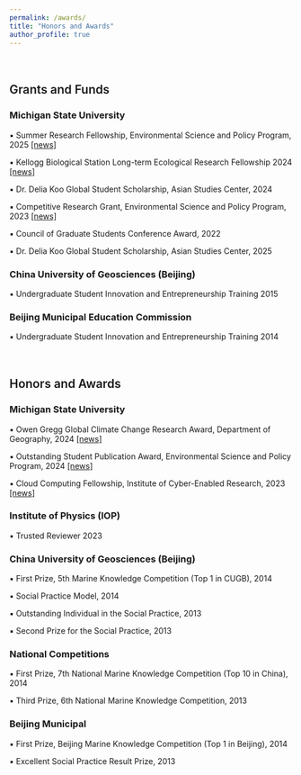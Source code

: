```yaml
---
permalink: /awards/
title: "Honors and Awards"
author_profile: true
---
```


<style>
h2 {
  margin-top: 3em;     /* more spacing between sections */
  margin-bottom: 0.6em;
  font-weight: 600;
}

/* Remove any default underline or after-pseudo content */
h2::after {
  display: none !important;
}

ul li, ol li {
  margin-bottom: 0.15em;
}

/* Completely hide any HR if accidentally left in */
hr {
  display: none !important;
}
</style>

## Grants and Funds
### Michigan State University
▪ Summer Research Fellowship, Environmental Science and Policy Program, 2025 <a href="https://espp.msu.edu/resources/summer-research-fellowships.html">[news]</a>

▪ Kellogg Biological Station Long-term Ecological Research Fellowship 2024 <a href="https://lter.kbs.msu.edu/get-involved/lter-graduate-fellowships/">[news]</a>

▪ Dr. Delia Koo Global Student Scholarship, Asian Studies Center, 2024

▪ Competitive Research Grant, Environmental Science and Policy Program, 2023 <a href="https://espp.msu.edu/resources/competitive-research-grant.html">[news]</a>

▪ Council of Graduate Students Conference Award, 2022

▪ Dr. Delia Koo Global Student Scholarship, Asian Studies Center, 2025 

### China University of Geosciences (Beijing)
▪ Undergraduate Student Innovation and Entrepreneurship Training 2015

### Beijing Municipal Education Commission
▪ Undergraduate Student Innovation and Entrepreneurship Training 2014

## Honors and Awards
### Michigan State University
▪ Owen Gregg Global Climate Change Research Award, Department of Geography, 2024 <a href="https://geo.msu.edu/news-events/news/2024-05-20.html">[news]</a>

▪ Outstanding Student Publication Award, Environmental Science and Policy Program, 2024 <a href="https://espp.msu.edu/resources/publication-awards.html">[news]</a>

▪ Cloud Computing Fellowship, Institute of Cyber-Enabled Research, 2023 <a href="https://icer.msu.edu/News/2023-Cloud-Computing-Fellows-Embark-on-Journey-of-Innovation">[news]</a>

### Institute of Physics (IOP)
▪ Trusted Reviewer 2023

### China University of Geosciences (Beijing)
▪ First Prize, 5th Marine Knowledge Competition (Top 1 in CUGB), 2014

▪ Social Practice Model, 2014

▪ Outstanding Individual in the Social Practice, 2013

▪ Second Prize for the Social Practice, 2013

### National Competitions
▪ First Prize, 7th National Marine Knowledge Competition (Top 10 in China), 2014

▪ Third Prize, 6th National Marine Knowledge Competition, 2013

### Beijing Municipal
▪ First Prize, Beijing Marine Knowledge Competition (Top 1 in Beijing), 2014

▪ Excellent Social Practice Result Prize, 2013


